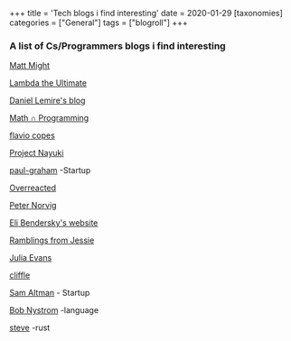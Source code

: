 +++
title = 'Tech blogs i find interesting'
date = 2020-01-29
[taxonomies]
categories = ["General"]
tags = ["blogroll"]
+++

### **A list of Cs/Programmers blogs i find interesting**


[Matt Might](http://matt.might.net/)

[Lambda the Ultimate](http://lambda-the-ultimate.org/)

[Daniel Lemire's blog](https://lemire.me/blog/)

[Math ∩ Programming](https://jeremykun.com/)

[flavio copes](https://flaviocopes.com/)

[Project Nayuki](https://www.nayuki.io/)

[paul-graham](http://www.paulgraham.com/index.html) -Startup 

[Overreacted](https://overreacted.io/)

[Peter Norvig](http://norvig.com/)

[Eli Bendersky's website](https://eli.thegreenplace.net/)

[Ramblings from Jessie](https://blog.jessfraz.com/)

[Julia Evans](https://jvns.ca/)

[cliffle](http://cliffle.com/)

[Sam Altman](https://blog.samaltman.com/) - Startup

[Bob Nystrom](http://journal.stuffwithstuff.com/) -language

[steve](https://steveklabnik.com/) -rust

